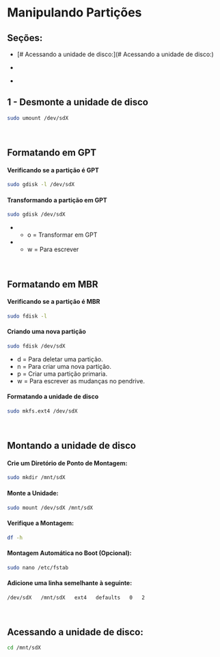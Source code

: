 # Manipulando Partições

## Seções:

- [# Acessando a unidade de disco:](# Acessando a unidade de disco:)

- []()

- []()



## 1 - Desmonte a unidade de disco

```bash
sudo umount /dev/sdX

```

&nbsp;
&nbsp;


## Formatando em GPT

#### Verificando se a partição é GPT

```bash
sudo gdisk -l /dev/sdX

```

#### Transformando a partição em GPT

```bash
sudo gdisk /dev/sdX
```

* - o = Transformar em GPT
* - w = Para escrever

&nbsp;
&nbsp;


## Formatando em MBR

#### Verificando se a partição é MBR

```bash
sudo fdisk -l

```

#### Criando uma nova partição

```bash
sudo fdisk /dev/sdX

```

* d = Para deletar uma partição.
* n = Para criar uma nova partição.
* p = Criar uma partição primaria.
* w = Para escrever as mudanças no pendrive.

#### Formatando a unidade de disco

```bash
sudo mkfs.ext4 /dev/sdX

```

&nbsp;
&nbsp;


## Montando a unidade de disco

#### Crie um Diretório de Ponto de Montagem:

```bash
sudo mkdir /mnt/sdX

```

#### Monte a Unidade:

```bash
sudo mount /dev/sdX /mnt/sdX

```

#### Verifique a Montagem:

```bash
df -h

```

#### Montagem Automática no Boot (Opcional):

```bash
sudo nano /etc/fstab

```

#### Adicione uma linha semelhante à seguinte:

```bash
/dev/sdX   /mnt/sdX   ext4   defaults   0   2

```

&nbsp;
&nbsp;


## Acessando a unidade de disco:

```bash
cd /mnt/sdX

```

